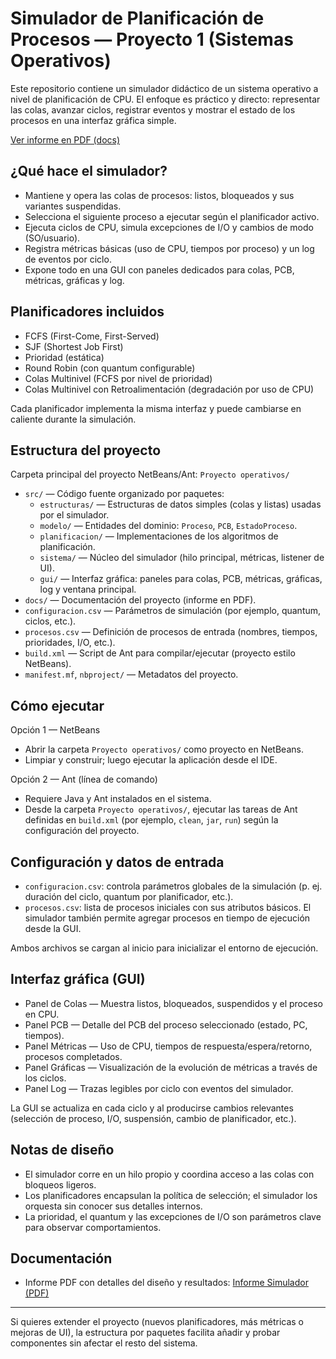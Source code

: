 # Simulador de Planificación de Procesos — Proyecto 1 (Sistemas Operativos)

Este repositorio contiene un simulador didáctico de un sistema operativo a nivel de planificación de CPU. El enfoque es práctico y directo: representar las colas, avanzar ciclos, registrar eventos y mostrar el estado de los procesos en una interfaz gráfica simple.

[Ver informe en PDF (docs)](Proyecto%20operativos/docs/Informe%20Simulador%20-%20Ricardo%20Baeta-Aida-Cardenas-Rene%20Chamorro.pdf)

## ¿Qué hace el simulador?

- Mantiene y opera las colas de procesos: listos, bloqueados y sus variantes suspendidas.
- Selecciona el siguiente proceso a ejecutar según el planificador activo.
- Ejecuta ciclos de CPU, simula excepciones de I/O y cambios de modo (SO/usuario).
- Registra métricas básicas (uso de CPU, tiempos por proceso) y un log de eventos por ciclo.
- Expone todo en una GUI con paneles dedicados para colas, PCB, métricas, gráficas y log.

## Planificadores incluidos

- FCFS (First-Come, First-Served)
- SJF (Shortest Job First)
- Prioridad (estática)
- Round Robin (con quantum configurable)
- Colas Multinivel (FCFS por nivel de prioridad)
- Colas Multinivel con Retroalimentación (degradación por uso de CPU)

Cada planificador implementa la misma interfaz y puede cambiarse en caliente durante la simulación.

## Estructura del proyecto

Carpeta principal del proyecto NetBeans/Ant: `Proyecto operativos/`

- `src/` — Código fuente organizado por paquetes:
  - `estructuras/` — Estructuras de datos simples (colas y listas) usadas por el simulador.
  - `modelo/` — Entidades del dominio: `Proceso`, `PCB`, `EstadoProceso`.
  - `planificacion/` — Implementaciones de los algoritmos de planificación.
  - `sistema/` — Núcleo del simulador (hilo principal, métricas, listener de UI).
  - `gui/` — Interfaz gráfica: paneles para colas, PCB, métricas, gráficas, log y ventana principal.
- `docs/` — Documentación del proyecto (informe en PDF).
- `configuracion.csv` — Parámetros de simulación (por ejemplo, quantum, ciclos, etc.).
- `procesos.csv` — Definición de procesos de entrada (nombres, tiempos, prioridades, I/O, etc.).
- `build.xml` — Script de Ant para compilar/ejecutar (proyecto estilo NetBeans).
- `manifest.mf`, `nbproject/` — Metadatos del proyecto.

## Cómo ejecutar

Opción 1 — NetBeans

- Abrir la carpeta `Proyecto operativos/` como proyecto en NetBeans.
- Limpiar y construir; luego ejecutar la aplicación desde el IDE.

Opción 2 — Ant (línea de comando)

- Requiere Java y Ant instalados en el sistema.
- Desde la carpeta `Proyecto operativos/`, ejecutar las tareas de Ant definidas en `build.xml` (por ejemplo, `clean`, `jar`, `run`) según la configuración del proyecto.

## Configuración y datos de entrada

- `configuracion.csv`: controla parámetros globales de la simulación (p. ej. duración del ciclo, quantum por planificador, etc.).
- `procesos.csv`: lista de procesos iniciales con sus atributos básicos. El simulador también permite agregar procesos en tiempo de ejecución desde la GUI.

Ambos archivos se cargan al inicio para inicializar el entorno de ejecución.

## Interfaz gráfica (GUI)

- Panel de Colas — Muestra listos, bloqueados, suspendidos y el proceso en CPU.
- Panel PCB — Detalle del PCB del proceso seleccionado (estado, PC, tiempos).
- Panel Métricas — Uso de CPU, tiempos de respuesta/espera/retorno, procesos completados.
- Panel Gráficas — Visualización de la evolución de métricas a través de los ciclos.
- Panel Log — Trazas legibles por ciclo con eventos del simulador.

La GUI se actualiza en cada ciclo y al producirse cambios relevantes (selección de proceso, I/O, suspensión, cambio de planificador, etc.).

## Notas de diseño

- El simulador corre en un hilo propio y coordina acceso a las colas con bloqueos ligeros.
- Los planificadores encapsulan la política de selección; el simulador los orquesta sin conocer sus detalles internos.
- La prioridad, el quantum y las excepciones de I/O son parámetros clave para observar comportamientos.

## Documentación

- Informe PDF con detalles del diseño y resultados: 
  [Informe Simulador (PDF)](Proyecto%20operativos/docs/Informe%20Simulador%20-%20Ricardo%20Baeta-Aida-Cardenas-Rene%20Chamorro.pdf)

---

Si quieres extender el proyecto (nuevos planificadores, más métricas o mejoras de UI), la estructura por paquetes facilita añadir y probar componentes sin afectar el resto del sistema.